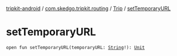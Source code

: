 [tripkit-android](../../index.md) / [com.skedgo.tripkit.routing](../index.md) / [Trip](index.md) / [setTemporaryURL](./set-temporary-u-r-l.md)

# setTemporaryURL

`open fun setTemporaryURL(temporaryURL: `[`String`](https://kotlinlang.org/api/latest/jvm/stdlib/kotlin/-string/index.html)`!): `[`Unit`](https://kotlinlang.org/api/latest/jvm/stdlib/kotlin/-unit/index.html)